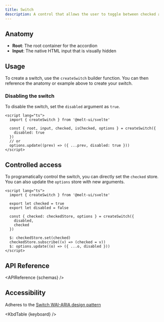 ```yaml
---
title: Switch
description: A control that allows the user to toggle between checked and not checked.
---
```


<script>
    import { APIReference, KbdTable } from '$docs/components'
    export let schemas;
    export let keyboard;
</script>

## Anatomy

- **Root**: The root container for the accordion
- **Input**: The native HTML input that is visually hidden

## Usage

To create a switch, use the `createSwitch` builder function. You can then reference the anatomy or
example above to create your switch.

### Disabling the switch

To disable the switch, set the `disabled` argument as `true`.

```svelte {5,8}
<script lang="ts">
  import { createSwitch } from '@melt-ui/svelte'

  const { root, input, checked, isChecked, options } = createSwitch({
    disabled: true
  })
  // or
  options.update((prev) => ({ ...prev, disabled: true }))
</script>
```

## Controlled access

To programatically control the switch, you can directly set the `checked` store. You can also update
the `options` store with new arguments.

```svelte {12,14}
<script lang="ts">
  import { createSwitch } from '@melt-ui/svelte'

  export let checked = true
  export let disabled = false

  const { checked: checkedStore, options } = createSwitch({
    disabled,
    checked
  })

  $: checkedStore.set(checked)
  checkedStore.subscribe((v) => (checked = v))
  $: options.update((o) => ({ ...o, disabled }))
</script>
```

## API Reference

<APIReference {schemas} />

## Accessibility

Adheres to the [Switch WAI-ARIA design pattern](https://www.w3.org/WAI/ARIA/apg/patterns/switch/)

<KbdTable {keyboard} />
